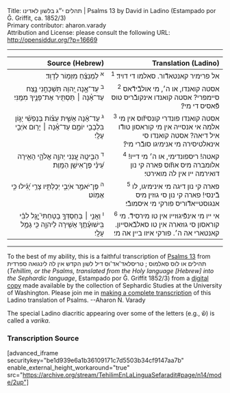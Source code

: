 <html>
<head></head>
<body>
Title: תהלים י״ג בלשון לאדינו | Psalms 13 by David in Ladino (Estampado por Ǧ. Griffit, ca. 1852/3)<br />
Primary contributor: aharon.varady<br />
Attribution and License: please consult the following URL: <a href="http://opensiddur.org/?p=16669">http://opensiddur.org/?p=16669</a>
<p />
<hr />

<table style="margin-left: auto;margin-right: auto;" class="draggable">
<thead><tr><th id="x" style="text-align: right;">Source (Hebrew)</th><th style="text-align: right;">Translation (Ladino)</th></tr></thead>
<tbody>
<tr><td style="vertical-align:top;" width="46%">
<div class="liturgy" style="text-align: right;"><span lang="he">
<sup>א</sup>&nbsp;לַמְנַצֵּ֗חַ 
מִזְמ֥וֹר לְדָוִֽד׃
</span></div></td>

<td style="vertical-align:top;" width="53%">
<div class="ladino" style="text-align: right;"><span lang="he">
<sup>1</sup>&nbsp;אל פרימיר קאנטאדﬞור. 
סאלמו די דויד׃
</span></div></td></tr>


<tr><td style="vertical-align:top;" width="46%">
<div class="liturgy" style="text-align: right;"><span lang="he">
<sup>ב</sup>&nbsp;עַד־אָ֣נָה יְ֭הוָה תִּשְׁכָּחֵ֣נִי נֶ֑צַח 
עַד־אָ֓נָה ׀ תַּסְתִּ֖יר אֶת־פָּנֶ֣יךָ מִמֶּֽנִּי׃
</span></div></td>

<td style="vertical-align:top;" width="53%">
<div class="ladino" style="text-align: right;"><span lang="he">
<sup>2</sup>&nbsp;אסטה קואנדו, או ה׳, מי אולבﬞידﬞאס סיימפרי? 
אסטה קואנדו אינקובﬞריס טוס פﬞאסיס די מי?׃
</span></div></td></tr>


<tr><td style="vertical-align:top;" width="46%">
<div class="liturgy" style="text-align: right;"><span lang="he">
<sup>ג</sup>&nbsp;עַד־אָ֨נָה אָשִׁ֪ית עֵצ֡וֹת בְּנַפְשִׁ֗י יָג֣וֹן בִּלְבָבִ֣י יוֹמָ֑ם 
עַד־אָ֓נָה ׀ יָר֖וּם אֹיְבִ֣י עָלָֽי׃
</span></div></td>

<td style="vertical-align:top;" width="53%">
<div class="ladino" style="text-align: right;"><span lang="he">
<sup>3</sup>&nbsp;אסטה קואנדו פונדרי קונסיזﬞוס אין מי אלמה אי אנסייה אין מי קוראסון טודﬞו איל דיאה? 
אסטה קואנדו סי אינאלטיסירה מי אנימיגו סובﬞרי מי?׃
</span></div></td></tr>


<tr><td style="vertical-align:top;" width="46%">
<div class="liturgy" style="text-align: right;"><span lang="he">
<sup>ד</sup>&nbsp;הַבִּ֣יטָֽה 
עֲ֭נֵנִי 
יְהוָ֣ה אֱלֹהָ֑י 
הָאִ֥ירָה עֵ֝ינַ֗י פֶּן־אִישַׁ֥ן הַמָּֽוֶת׃
</span></div></td>

<td style="vertical-align:top;" width="53%">
<div class="ladino" style="text-align: right;"><span lang="he">
<sup>4</sup>&nbsp;קאטה! 
ריספונדימי, 
או ה׳ מי דייו! 
אלומברה מיס אוזﬞוס פארה קי נון דואירמה ייו אין לה מואירטי׃
</span></div></td></tr>


<tr><td style="vertical-align:top;" width="46%">
<div class="liturgy" style="text-align: right;"><span lang="he">
<sup>ה</sup>&nbsp;פֶּן־יֹאמַ֣ר אֹיְבִ֣י יְכָלְתִּ֑יו 
צָרַ֥י יָ֝גִ֗ילוּ כִּ֣י אֶמּֽוֹט׃
</span></div></td>

<td style="vertical-align:top;" width="53%">
<div class="ladino" style="text-align: right;"><span lang="he">
<sup>5</sup>&nbsp;פארה קי נון דיגה מי אינימיגו, לו בﬞינסי! 
פארה קי נון סי גוזין מיס אנגוסטייאדﬞוריס פורקי מי איסמובﬞי׃
</span></div></td></tr>


<tr><td style="vertical-align:top;" width="46%">
<div class="liturgy" style="text-align: right;"><span lang="he">
<sup>ו</sup>&nbsp;וַאֲנִ֤י ׀ בְּחַסְדְּךָ֣ בָטַחְתִּי֮ 
יָ֤גֵ֥ל לִבִּ֗י בִּֽישׁוּעָ֫תֶ֥ךָ 
אָשִׁ֥ירָה לַיהוָ֑ה 
כִּ֖י גָמַ֣ל עָלָֽי׃
</span></div></td>

<td style="vertical-align:top;" width="53%">
<div class="ladino" style="text-align: right;"><span lang="he">
<sup>6</sup>&nbsp;אי ייו מי אינפﬞיגוזייו אין טו מירסידﬞ. 
מי קוראסון סי גוזארה אין טו סאלבﬞאסייון. 
קאנטארי אה ה׳. 
פורקי איזו ביין אה מי׃</span></div></td>
</span></div></td></tr>
</tbody></table>

<hr />

To the best of my ability, this is a faithful transcription of <a href="https://en.wikipedia.org/wiki/Psalm_13">Psalms 13</a> from תהילים או לוס סאלמוס ; טריסלאד'אד'וס דיל לשון הקדש אין לה לינגואה ספרדית (<em>Tehillim, or the Psalms, translated from the Holy language [Hebrew] into the Sephardic language</em>, Estampado por Ǧ. Griffit 1852/3) from a <a href="http://digitalcollections.lib.washington.edu/cdm/compoundobject/collection/p16786coll3/id/2453/rec/">digital copy</a> made available by the collection of Sephardic Studies at the University of Washington. Please join me in <a href="https://he.wikisource.org/wiki/%D7%9E%D7%A4%D7%AA%D7%97:Tehilim,_o_los_Salmos,_trezladados_del_leshon_ha-%E1%B8%B3odesh_en_la_lingua_Sefaradit.pdf">making a complete transcription</a> of this Ladino translation of Psalms. --Aharon N. Varady

The special Ladino diacritic appearing over some of the letters (e.g., שﬞ) is called a <em>varika</em>.

<h3>Transcription Source</h3>

[advanced_iframe securitykey="be1d939e6a1b36109171c7d5503b34cf9147aa7b" enable_external_height_workaround="true" src="https://archive.org/stream/TehilimEnLaLinguaSefaradit#page/n14/mode/2up"]

</body>
</html>